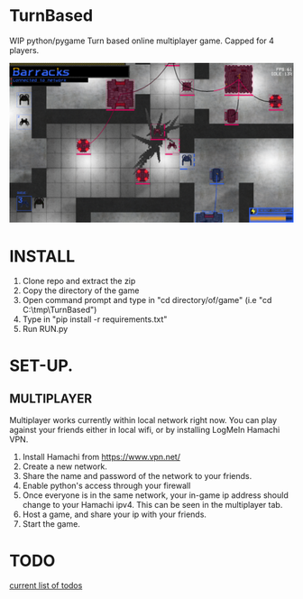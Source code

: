 # TurnBased
WIP python/pygame Turn based online multiplayer game. Capped for 4 players.

![alt text](https://github.com/dille12/TurnBased/blob/main/texture/splash_screen.png "SplashScreen")

# INSTALL

1. Clone repo and extract the zip
2. Copy the directory of the game
3. Open command prompt and type in "cd directory/of/game" (i.e "cd C:\tmp\TurnBased")
4. Type in "pip install -r requirements.txt"
5. Run RUN.py


# SET-UP.
## MULTIPLAYER 
Multiplayer works currently within local network right now. You can play against your friends either in local wifi, or by installing LogMeIn Hamachi VPN.

1. Install Hamachi from https://www.vpn.net/
2. Create a new network.
3. Share the name and password of the network to your friends.
4. Enable python's access through your firewall
5. Once everyone is in the same network, your in-game ip address should change to your Hamachi ipv4. This can be seen in the multiplayer tab.
6. Host a game, and share your ip with your friends.
7. Start the game.


# TODO
[current list of todos](/todos.md)
